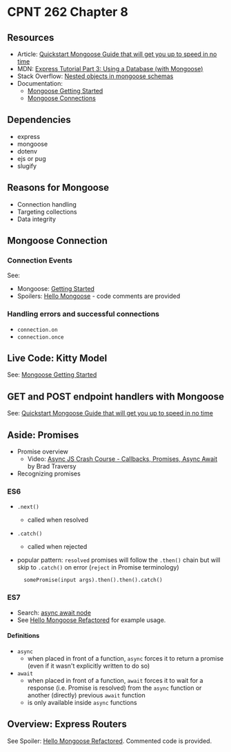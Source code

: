 # CPNT 262 Chapter 8
## Resources
- Article: [Quickstart Mongoose Guide that will get you up to speed in no time](https://blog.cloudboost.io/everything-you-need-to-know-about-mongoose-63fcf8564d52)
- MDN: [Express Tutorial Part 3: Using a Database (with Mongoose)](https://developer.mozilla.org/en-US/docs/Learn/Server-side/Express_Nodejs/mongoose)
- Stack Overflow: [Nested objects in mongoose schemas](https://stackoverflow.com/questions/39596625/nested-objects-in-mongoose-schemas)
- Documentation:
  - [Mongoose Getting Started](https://mongoosejs.com/docs/)
  - [Mongoose Connections](https://mongoosejs.com/docs/connections.html)

## Dependencies
- express
- mongoose
- dotenv
- ejs or pug
- slugify

## Reasons for Mongoose
- Connection handling
- Targeting collections
- Data integrity

## Mongoose Connection
### Connection Events
See: 
- Mongoose: [Getting Started](https://mongoosejs.com/docs/)
- Spoilers: [Hello Mongoose](spoilers/hello-mongoose) - code comments are provided

### Handling errors and successful connections
- `connection.on`
- `connection.once`

## Live Code: Kitty Model
See: [Mongoose Getting Started](https://mongoosejs.com/docs/)

## GET and POST endpoint handlers with Mongoose
See: [Quickstart Mongoose Guide that will get you up to speed in no time](https://blog.cloudboost.io/everything-you-need-to-know-about-mongoose-63fcf8564d52)

## Aside: Promises
- Promise overview
  - Video: [Async JS Crash Course - Callbacks, Promises, Async Await](https://www.youtube.com/watch?v=PoRJizFvM7s) by Brad Traversy
- Recognizing promises

### ES6
- `.next()`
  - called when resolved
- `.catch()`
  - called when rejected
- popular pattern: `resolved` promises will follow the `.then()` chain but will skip to `.catch()` on error (`reject` in Promise terminology)

        somePromise(input args).then().then().catch()

### ES7
- Search: [async await node](https://www.google.com/search?q=async+await+node)
- See [Hello Mongoose Refactored](spoilers/hello-mongoose-refactored) for example usage.
#### Definitions
- `async`
  - when placed in front of a function, `async` forces it to return a promise (even if it wasn't explicitly written to do so)
- `await`
  - when placed in front of a function, `await` forces it to wait for a response (i.e. Promise is resolved) from the `async` function or another (directly) previous `await` function
  - is only available inside `async` functions

## Overview: Express Routers
See Spoiler: [Hello Mongoose Refactored](spoilers/hello-mongoose-refactored). Commented code is provided.